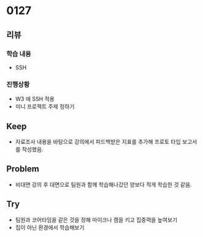 # 0127
## 리뷰
### 학습 내용
- SSH
### 진행상황
- W3 에 SSH 적용
- 미니 프로젝트 주제 정하기
## Keep
- 자료조사 내용을 바탕으로 강의에서 피드백받은 지표를 추가해 프로토 타입 보고서를 작성했음.
## Problem
- 비대면 강의 후 대면으로 팀원과 함께 학습해나갔던 양보다 적게 학습한 것 같음.
## Try
- 팀원과 코어타임을 같은 것을 정해 마이크나 캠을 키고 집중력을 높여보기
- 집이 아닌 환경에서 학습해보기